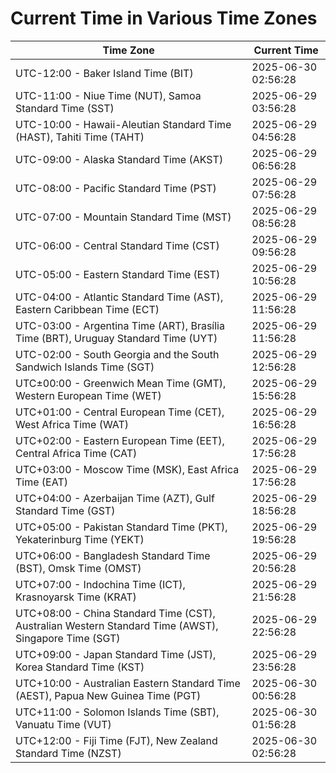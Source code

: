 # Current Time in Various Time Zones

| Time Zone | Current Time |
|-----------|--------------|
| UTC-12:00 - Baker Island Time (BIT) | 2025-06-30 02:56:28 |
| UTC-11:00 - Niue Time (NUT), Samoa Standard Time (SST) | 2025-06-29 03:56:28 |
| UTC-10:00 - Hawaii-Aleutian Standard Time (HAST), Tahiti Time (TAHT) | 2025-06-29 04:56:28 |
| UTC-09:00 - Alaska Standard Time (AKST) | 2025-06-29 06:56:28 |
| UTC-08:00 - Pacific Standard Time (PST) | 2025-06-29 07:56:28 |
| UTC-07:00 - Mountain Standard Time (MST) | 2025-06-29 08:56:28 |
| UTC-06:00 - Central Standard Time (CST) | 2025-06-29 09:56:28 |
| UTC-05:00 - Eastern Standard Time (EST) | 2025-06-29 10:56:28 |
| UTC-04:00 - Atlantic Standard Time (AST), Eastern Caribbean Time (ECT) | 2025-06-29 11:56:28 |
| UTC-03:00 - Argentina Time (ART), Brasília Time (BRT), Uruguay Standard Time (UYT) | 2025-06-29 11:56:28 |
| UTC-02:00 - South Georgia and the South Sandwich Islands Time (SGT) | 2025-06-29 12:56:28 |
| UTC±00:00 - Greenwich Mean Time (GMT), Western European Time (WET) | 2025-06-29 15:56:28 |
| UTC+01:00 - Central European Time (CET), West Africa Time (WAT) | 2025-06-29 16:56:28 |
| UTC+02:00 - Eastern European Time (EET), Central Africa Time (CAT) | 2025-06-29 17:56:28 |
| UTC+03:00 - Moscow Time (MSK), East Africa Time (EAT) | 2025-06-29 17:56:28 |
| UTC+04:00 - Azerbaijan Time (AZT), Gulf Standard Time (GST) | 2025-06-29 18:56:28 |
| UTC+05:00 - Pakistan Standard Time (PKT), Yekaterinburg Time (YEKT) | 2025-06-29 19:56:28 |
| UTC+06:00 - Bangladesh Standard Time (BST), Omsk Time (OMST) | 2025-06-29 20:56:28 |
| UTC+07:00 - Indochina Time (ICT), Krasnoyarsk Time (KRAT) | 2025-06-29 21:56:28 |
| UTC+08:00 - China Standard Time (CST), Australian Western Standard Time (AWST), Singapore Time (SGT) | 2025-06-29 22:56:28 |
| UTC+09:00 - Japan Standard Time (JST), Korea Standard Time (KST) | 2025-06-29 23:56:28 |
| UTC+10:00 - Australian Eastern Standard Time (AEST), Papua New Guinea Time (PGT) | 2025-06-30 00:56:28 |
| UTC+11:00 - Solomon Islands Time (SBT), Vanuatu Time (VUT) | 2025-06-30 01:56:28 |
| UTC+12:00 - Fiji Time (FJT), New Zealand Standard Time (NZST) | 2025-06-30 02:56:28 |
